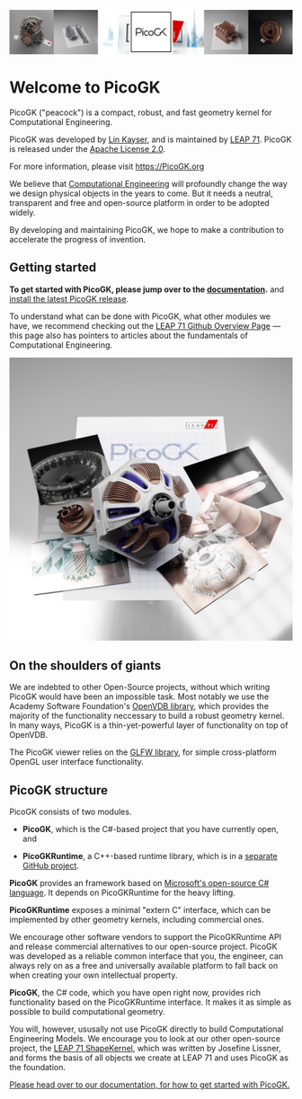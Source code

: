 ![PicoGK](Documentation/images/PicoGK.jpg)

# Welcome to PicoGK

PicoGK ("peacock") is a compact, robust, and fast geometry kernel for Computational Engineering. 

PicoGK was developed by [Lin Kayser](https://github.com/LinKayser), and is maintained by [LEAP 71](www.leap71.com). PicoGK is released under the [Apache License 2.0](https://www.apache.org/licenses/LICENSE-2.0).

For more information, please visit https://PicoGK.org

We believe that [Computational Engineering](https://leap71.com/computationalengineering/) will profoundly change the way we design physical objects in the years to come. But it needs a neutral, transparent and free and open-source platform in order to be adopted widely.

By developing and maintaining PicoGK, we hope to make a contribution to accelerate the progress of invention.

## Getting started

**To get started with PicoGK, please jump over to the [documentation](Documentation/README.md).** and [install the latest PicoGK release](https://github.com/leap71/PicoGK/releases).

To understand what can be done with PicoGK, what other modules we have, we recommend checking out the [LEAP 71 Github Overview Page](https://github.com/leap71) — this page also has pointers to articles about the fundamentals of Computational Engineering.

![9CF66413-8BA1-4E18-9BA7-F5254235B44A](Documentation/images/9CF66413-8BA1-4E18-9BA7-F5254235B44A.jpeg)

## On the shoulders of giants

We are indebted to other Open-Source projects, without which writing PicoGK would have been an impossible task. Most notably we use the Academy Software Foundation's [OpenVDB library](https://www.openvdb.org/), which provides the majority of the functionality neccessary to build a robust geometry kernel. In many ways, PicoGK is a thin-yet-powerful layer of functionality on top of OpenVDB.

The PicoGK viewer relies on the [GLFW library](https://www.glfw.org/), for simple cross-platform OpenGL user interface functionality.

## PicoGK structure

PicoGK consists of two modules. 

- **PicoGK**, which is the C#-based project that you have currently open, and

-  **PicoGKRuntime**, a C++-based runtime library, which is in a [separate GitHub project](https://github.com/leap71/PicoGKRuntime).

**PicoGK** provides an framework based on [Microsoft's open-source C# language](https://dotnet.microsoft.com/en-us/languages/csharp). It depends on PicoGKRuntime for the heavy lifting.

**PicoGKRuntime** exposes a minimal "extern C" interface, which can be implemented by other geometry kernels, including commercial ones. 

We encourage other software vendors to support the PicoGKRuntime API and release commercial alternatives to our open-source project. PicoGK was developed as a reliable common interface that you, the engineer, can always rely on as a free and universally available platform to fall back on when creating your own intellectual property.

**PicoGK**, the C# code, which you have open right now, provides rich functionality based on the PicoGKRuntime interface. It makes it as simple as possible to build computational geometry.

You will, however, ususally not use PicoGK directly to build Computational Engineering Models. We encourage you to look at our other open-source project, the [LEAP 71 ShapeKernel](https://github.com/leap71/LEAP71_ShapeKernel), which was written by Josefine Lissner, and forms the basis of all objects we create at LEAP 71 and uses PicoGK as the foundation.

[Please head over to our documentation, for how to get started with PicoGK.](Documentation/README.md)
